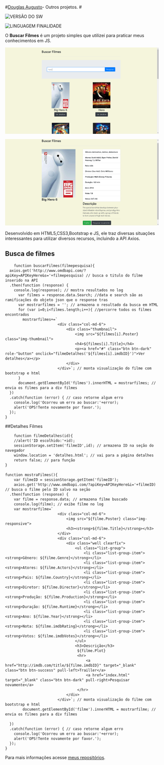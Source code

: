 #[Douglas Augusto](http://github.com/DouglasAugustoJunior)- Outros projetos. # 
 
 
![VERSÃO DO SW](https://img.shields.io/badge/Version-1.0-blue.svg)
 
![LINGUAGEM FINALIDADE](https://img.shields.io/badge/javascript-system-orange.svg)
 
O **Buscar Filmes** é um projeto simples que utilizei para praticar meus conhecimentos em JS.

![Imagem](https://github.com/DouglasAugustoJunior/BuscaFilmesJS/blob/master/_images/Busca.PNG?raw=true)

![Imagem](https://github.com/DouglasAugustoJunior/BuscaFilmesJS/blob/master/_images/Detalhe.PNG?raw=true)


 
Desenvolvido em HTML5,CSS3,Bootstrap e JS, ele traz diversas situações interessantes para utilizar diversos recursos, incluindo a API Axios.
 
## Busca de filmes
 

        function buscarFilmes(filmepesquisa){
      axios.get('http://www.omdbapi.com/?apiKey=APIKeyHere&s='+filmepesquisa) // busca o titulo do filme inserido na API
      .then(function (response) {
        console.log(response); // mostra resultados no log
          var filmes = response.data.Search; //data e search são as ramificações do objeto json que o response tras
          var mostrarfilmes = ''; // armazena o resultado da busca em HTML
          for (var i=0;i<filmes.length;i++){ //percorre todos os filmes encontrados
            mostrarfilmes+=`
                            <div class="col-md-6">
                                <div class="thumbnail">
                                    <img src="${filmes[i].Poster} class="img-thumbnail">
                                    <h4>${filmes[i].Title}</h4>
                                    <p><a href="#" class="btn btn-dark" role-"button" onclick="filmeDetalhes('${filmes[i].imdbID}')">Ver detalhes</a></p>
                                </div>
                            </div>`; // monta visualização do filme com bootstrap e html
          }
          document.getElementById('filmes').innerHTML = mostrarfilmes; // envia os filmes para a div filmes
      }) 
      .catch(function (error) { // caso retorne algum erro
        console.log('Ocorreu um erro ao buscar:'+error);
        alert('OPS!Tente novamente por favor.');
      });
    }

 

 
##Detalhes Filmes
 

        function filmeDetalhes(id){
        //alert('ID escolhido:'+id);
        sessionStorage.setItem('filmeID',id); // armazena ID na seção do navegador
        window.location = 'detalhes.html'; // vai para a página detalhes
        return false; // para função
    }
    
    function mostraFilmes(){
        var filmeID = sessionStorage.getItem('filmeID');
        axios.get('http://www.omdbapi.com/?apiKey=APIKeyHere&i='+filmeID) // busca o filme pelo ID salvo na seção
      .then(function (response) {
        var filme = response.data; // armazena filme buscado
        console.log(filme); // exibe filme no log
        var mostrarfilme=`
                            <div class="col-md-6">
                                <img src="${filme.Poster} class="img-responsive">
                                <h3><strong>${filme.Title}</strong></h3>        
                            </div>
                            <div class="col-md-6">
                                <div class="well clearfix">
                                    <ul class="list-group">
                                        <li class="list-group-item"><strong>Gênero: ${filme.Genre}</strong></li>
                                        <li class="list-group-item"><strong>Atores: ${filme.Actors}</strong></li>
                                        <li class="list-group-item"><strong>Pais: ${filme.Country}</strong></li>
                                        <li class="list-group-item"><strong>Diretor: ${filme.Director}</strong></li>
                                        <li class="list-group-item"><strong>Produção: ${filme.Production}</strong></li>
                                        <li class="list-group-item"><strong>Duração: ${filme.Runtime}</strong></li>
                                        <li class="list-group-item"><strong>Ano: ${filme.Year}</strong></li>
                                        <li class="list-group-item"><strong>Nota: ${filme.imdbRating}</strong></li>
                                        <li class="list-group-item"><strong>Votos: ${filme.imdbVotes}</strong></li>
                                    </ul>
                                    <h3>Descrição</h3>
                                     ${filme.Plot}
                                     <hr>                                        
                                         <a href="http://imdb.com/title/${filme.imdbID}" target="_blank" class="btn btn-success" pull-left>Trailler</a>
                                         <a href="index.html" target="_blank" class="btn btn-dark" pull-right>Pesquisar novamente</a>
                                     </hr>
                                </div>
                            </div>`; // monta visualização do filme com bootstrap e html
            document.getElementById('filme').innerHTML = mostrarfilme; // envia os filmes para a div filmes
        
      }) 
      .catch(function (error) { // caso retorne algum erro
        console.log('Ocorreu um erro ao buscar:'+error);
        alert('OPS!Tente novamente por favor.');
      });
    }

Para mais informações acesse [meus repositórios](http://github.com/DouglasAugustoJunior).
